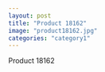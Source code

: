```yaml
---
layout: post
title: "Product 18162"
image: "product18162.jpg"
categories: "category1"
---
```

Product 18162

